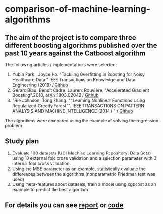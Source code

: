 # comparison-of-machine-learning-algorithms

## The aim of the project is to compare three different boosting algorithms published over the past 10 years against the Catboost algorithm

The following articles / implementations were selected:
1. Yubin Park , Joyce Ho. "Tackling Overfitting in Boosting for Noisy Healthcare Data." IEEE Transactions on Knowledge and Data Engineering (2019) / [Github](https://github.com/yubin-park/palobst)
2. Gérard Biau, Benoît Cadre, Laurent Rouvìère, "Accelerated Gradient Boosting",2018, arXiv:1803.02042 / [Github](https://github.com/msangnier/optboosting)
3. "Rie Johnson, Tong Zhang. ""Learning Nonlinear Functions Using Regularized Greedy Forest"". IEEE TRANSACTIONS ON PATTERN ANALYSIS AND MACHINE INTELLIGENCE (2014 )
" / [Github](https://github.com/RGF-team/rgf)

The algorithms were compared using the example of solving the regression problem

## Study plan
1. Evaluate 100 datasets (UCI Machine Learning Repository: Data Sets) using 10 external fold cross validation and a selection parameter with 3 internal fold cross validation. 
2. Using the MSE parameter as an example, statistically evaluate the differences between the algorithms (nonparametric Friedman test was used)
3. Using meta-features about datasets, train a model using xgboost as an example to predict the best algorithm

## For details you can see [report](https://github.com/alex-romanovskii/comparison-of-machine-learning-algorithms/blob/master/project.pdf) or [code](https://htmlpreview.github.io/?https://github.com/alex-romanovskii/comparison-of-machine-learning-algorithms/blob/master/project.html)
